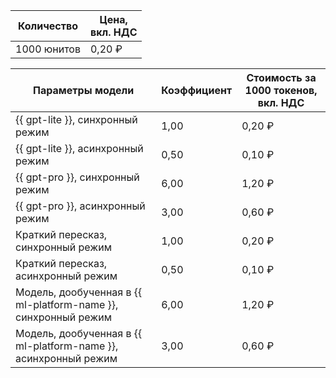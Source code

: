 | Количество | Цена, <br>вкл. НДС |
| ----- | ----- |
| 1000 юнитов  | 0,20 ₽ |

| Параметры модели                                     | Коэффициент | Стоимость за 1000 токенов, </br>вкл. НДС |
|------------------------------------------------------|------------|-----------------------------------------|
| {{ gpt-lite }}, синхронный режим   | 1,00    | 0,20 ₽                                  |
| {{ gpt-lite }}, асинхронный режим  | 0,50    | 0,10 ₽                                  |
| {{ gpt-pro }}, синхронный режим        | 6,00    | 1,20 ₽                                  |
| {{ gpt-pro }}, асинхронный режим       | 3,00    | 0,60 ₽                                  |
| Краткий пересказ, синхронный режим | 1,00        | 0,20 ₽                                  |
| Краткий пересказ, асинхронный режим | 0,50       | 0,10 ₽                                  |
| Модель, дообученная в {{ ml-platform-name }}, синхронный режим | 6,00 | 1,20 ₽                     |
| Модель, дообученная в {{ ml-platform-name }}, асинхронный режим | 3,00 | 0,60 ₽                     |
